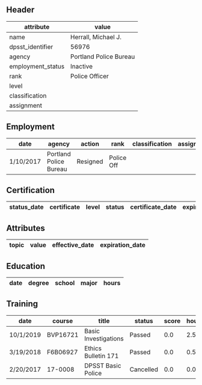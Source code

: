 ## Header
| attribute | value |
| --------- | ----- |
| name | Herrall, Michael J. |
| dpsst_identifier | 56976 |
| agency | Portland Police Bureau |
| employment_status | Inactive |
| rank | Police Officer |
| level |  |
| classification |  |
| assignment |  |
## Employment
| date | agency | action | rank | classification | assignment |
| ---- | ------ | ------ | ---- | -------------- | ---------- |
| 1/10/2017 | Portland Police Bureau | Resigned | Police Off |  |  |
## Certification
| status_date | certificate | level | status | certificate_date | expiration_date | probation_date |
| ----------- | ----------- | ----- | ------ | ---------------- | --------------- | -------------- |
## Attributes
| topic | value | effective_date | expiration_date |
| ----- | ----- | -------------- | --------------- |
## Education
| date | degree | school | major | hours |
| ---- | ------ | ------ | ----- | ----- |
## Training
| date | course | title | status | score | hours |
| ---- | ------ | ----- | ------ | ----- | ----- |
| 10/1/2019 | BVP16721 | Basic Investigations | Passed | 0.0 | 2.50 |
| 3/19/2018 | F6B06927 | Ethics Bulletin 171 | Passed | 0.0 | 0.50 |
| 2/20/2017 | 17-0008 | DPSST Basic Police | Cancelled | 0.0 | 0.00 |

